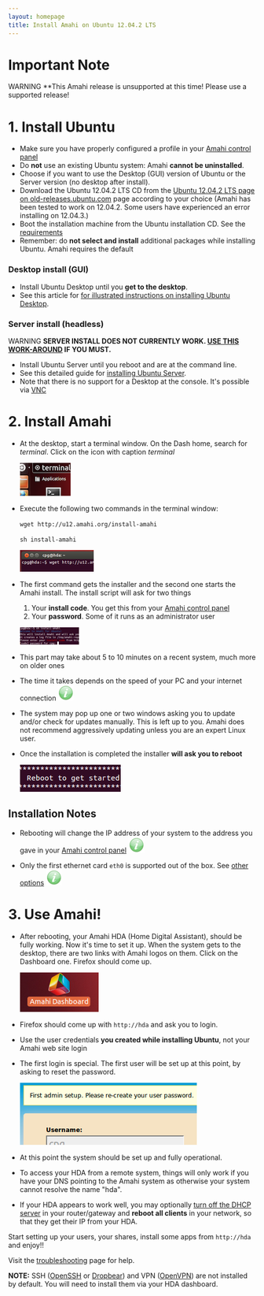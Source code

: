 ```yaml
---
layout: homepage
title: Install Amahi on Ubuntu 12.04.2 LTS
---
```


# Important Note

<span class="label label-important">WARNING</span>
**This Amahi release is unsupported at this time! Please use a supported release!

# 1. Install Ubuntu

* Make sure you have properly configured a profile in your [Amahi control panel](https://www.amahi.org/users)
* Do **not** use an existing Ubuntu system: Amahi **cannot be uninstalled**.
* Choose if you want to use the Desktop (GUI) version of Ubuntu or the Server version (no desktop after install).
* Download the Ubuntu 12.04.2 LTS CD from the [Ubuntu 12.04.2 LTS page on old-releases.ubuntu.com](http://old-releases.ubuntu.com/releases/precise/) page according to your choice (Amahi has been tested to work on 12.04.2. Some users have experienced an error installing on 12.04.3.)
* Boot the installation machine from the Ubuntu installation CD. See the [requirements](requirements.html)
* Remember: do **not select and install** additional packages while installing Ubuntu. Amahi requires the default

### Desktop install (GUI)
* Install Ubuntu Desktop until you **get to the desktop**.
* See this article for <a href="http://netgator.blogspot.com/2012/04/ubuntu-1204-installation-process-slide.html" target="_blank">for illustrated instructions on installing Ubuntu Desktop</a>.

### Server install (headless)
<span class="label label-important">WARNING</span>
**SERVER INSTALL DOES NOT CURRENTLY WORK. [USE THIS WORK-AROUND](http://bugs.amahi.org/issues/1015) IF YOU MUST.**

* Install Ubuntu Server until you reboot and are at the command line.
* See this detailed guide for <a href="http://ubuntuserverguide.com/2012/05/how-to-install-ubuntu-server-12-04-lts-precise-pangolin-included-screenshot.html" target="_blank">installing Ubuntu Server</a>.
* Note that there is no support for a Desktop at the console. It's possible via [VNC](http://www.amahi.org/apps/vnc)

# 2. Install Amahi


* At the desktop, start a terminal window. On the Dash home, search for _terminal_. Click on the icon with caption _terminal_

	<a href="static/images/u12/00-terminal.png" class="fancybox centered" title="Open a Terminal Window"><img src="static/images/u12/00-terminal-thumb.png" alt="Open a Terminal Window" /></a>


* Execute the following two commands in the terminal window:

	`wget http://u12.amahi.org/install-amahi`

	`sh install-amahi`

	<a href="static/images/u12/01-wget.png" class="fancybox centered" title="Get the Amahi Installer"><img src="static/images/u12/01-wget-thumb.png" alt="Get the Amahi Installer"/></a>

* The first command gets the installer and the second one starts the Amahi install. The install script will ask for two things
	1. Your **install code**. You get this from your [Amahi control panel](https://www.amahi.org/users)
	1. Your **password**. Some of it runs as an administrator user

	<a href="static/images/u12/02-install-amahi.png" class="fancybox centered" title="Run the Amahi Installer"><img src="static/images/u12/02-install-amahi-thumb.png" alt="Run the Amahi Installer"/></a>


* This part may take about 5 to 10 minutes on a recent system, much more on older ones

* The time it takes depends on the speed of your PC and your internet connection ![](static/images/tip.png)

* The system may pop up one or two windows asking you to update and/or check for updates manually. This is left up to you. Amahi does not recommend aggressively updating unless you are an expert Linux user.

* Once the installation is completed the installer **will ask you to reboot**

	<a href="static/images/u12/03-reboot.png" class="fancybox centered" title="Reboot at the end of installation"><img src="static/images/u12/03-reboot-thumb.png" alt="Reboot at the end of installation"/></a>


## Installation Notes

* Rebooting will change the IP address of your system to the address you gave in your [Amahi control panel](https://www.amahi.org/users) ![](static/images/tip.png)

* Only the first ethernet card `eth0` is supported out of the box. See [other options](http://wiki.amahi.org/index.php/ETH1) ![](static/images/tip.png)

# 3. Use Amahi!

* After rebooting, your Amahi HDA (Home Digital Assistant), should be fully working. Now it's time to set it up. When the system gets to the desktop, there are two links with Amahi logos on them. Click on the Dashboard one. Firefox should come up.

	<a href="static/images/u12/04-first-login-window.png" class="fancybox centered" title="First login for the first time"><img src="static/images/u12/04-first-login-window-thumb.png" alt="First login for the first time" /></a>

* Firefox should come up with `http://hda` and ask you to login.

* Use the user credentials **you created while installing Ubuntu**, not your Amahi web site login

* The first login is special. The first user will be set up at this point, by asking to reset the password.

	<a href="static/images/u12/05-first-login-setup.png" class="fancybox centered" title="First login for the first time"><img src="static/images/u12/05-first-login-setup-thumb.png" alt="First login for the first time"/></a>

* At this point the system should be set up and fully operational.

* To access your HDA from a remote system, things will only work if you have your DNS pointing to the Amahi system as otherwise your system cannot resolve the name "hda".

* If your HDA appears to work well, you may optionally [turn off the DHCP server](http://www.amahi.org/faq#is-dhcp-server-required) in your router/gateway and **reboot all clients** in your network, so that they get their IP from your HDA.

Start setting up your users, your shares, install some apps from `http://hda` and enjoy!!

Visit the [troubleshooting](troubleshooting.html) page for help.

**NOTE:**  SSH ([OpenSSH](http://www.amahi.org/apps/openssh) or [Dropbear](http://www.amahi.org/apps/dropbear)) and VPN ([OpenVPN](http://www.amahi.org/apps/openvpn)) are not installed by default.  You will need to install them via your HDA dashboard.
